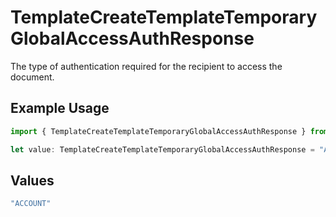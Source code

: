 # TemplateCreateTemplateTemporaryGlobalAccessAuthResponse

The type of authentication required for the recipient to access the document.

## Example Usage

```typescript
import { TemplateCreateTemplateTemporaryGlobalAccessAuthResponse } from "@documenso/sdk-typescript/models/operations";

let value: TemplateCreateTemplateTemporaryGlobalAccessAuthResponse = "ACCOUNT";
```

## Values

```typescript
"ACCOUNT"
```